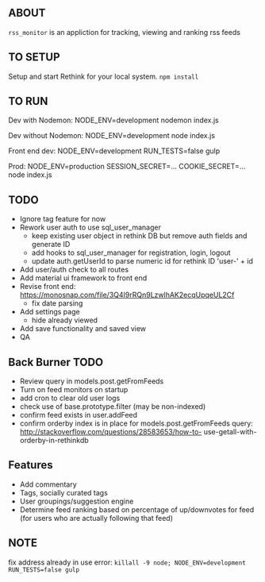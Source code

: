 ## ABOUT
`rss_monitor` is an appliction for tracking, viewing and ranking rss feeds

## TO SETUP
Setup and start Rethink for your local system.
`npm install`

## TO RUN
Dev with Nodemon: NODE_ENV=development nodemon index.js

Dev without Nodemon: NODE_ENV=development node index.js

Front end dev: NODE_ENV=development RUN_TESTS=false gulp

Prod: NODE_ENV=production SESSION_SECRET=... COOKIE_SECRET=... node index.js

## TODO
* Ignore tag feature for now
* Rework user auth to use sql_user_manager
  * keep existing user object in rethink DB but remove auth fields and generate ID
  * add hooks to sql_user_manager for registration, login, logout
  * update auth.getUserId to parse numeric id for rethink ID 'user-' + id
* Add user/auth check to all routes
* Add material ui framework to front end
* Revise front end: https://monosnap.com/file/3Q4I9rRQn9LzwlhAK2ecqUpqeUL2Cf
  * fix date parsing
* Add settings page
  * hide already viewed
* Add save functionality and saved view
* QA

## Back Burner TODO
* Review query in models.post.getFromFeeds
* Turn on feed monitors on startup
* add cron to clear old user logs
* check use of base.prototype.filter (may be non-indexed)
* confirm feed exists in user.addFeed
* confirm orderby index is in place for models.post.getFromFeeds query: http://stackoverflow.com/questions/28583653/how-to-
use-getall-with-orderby-in-rethinkdb

## Features
* Add commentary
* Tags, socially curated tags
* User groupings/suggestion engine
* Determine feed ranking based on percentage of up/downvotes for feed (for users who are actually following that feed)

## NOTE
fix address already in use error: `killall -9 node; NODE_ENV=development RUN_TESTS=false gulp`